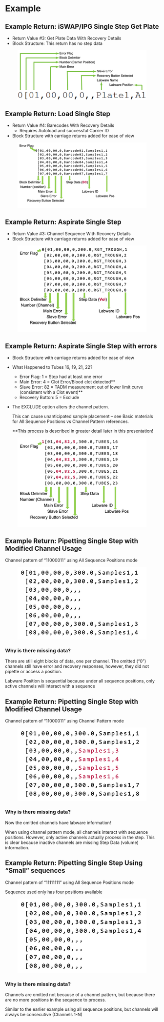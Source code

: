 # Example

## Example Return: iSWAP/IPG Single Step Get Plate&#x20;

* Return Value #3: Get Plate Data With Recovery Details
* Block Structure: This return has no step data

<figure><img src="../../.gitbook/assets/image (67).png" alt=""><figcaption></figcaption></figure>

## Example Return: Load Single Step&#x20;

* Return Value #4: Barecodes With Recovery Details&#x20;
  * Requires Autoload and successful Carrier ID
* Block Structure with carriage returns added for ease of view

<figure><img src="../../.gitbook/assets/image (1) (1) (1).png" alt=""><figcaption></figcaption></figure>

## Example Return: Aspirate Single Step

* Return Value #3: Channel Sequence With Recovery Details
* Block Structure with carriage returns added for ease of view

<figure><img src="../../.gitbook/assets/image (2) (1).png" alt=""><figcaption></figcaption></figure>

## Example Return: Aspirate Single Step with errors

* Block Structure with carriage returns added for ease of view
* What Happened to Tubes 16, 19, 21, 22?
  * Error Flag: 1 = Step had at least one error
  * Main Error: 4 = Clot Error/Blood clot detected\*\*
  * Slave Error: 82 = TADM measurement out of lower limit curve (consistent with a Clot event)\*\*
  * Recovery Button: 5 = Exclude
*   The EXCLUDE option alters the channel pattern.

    This can cause unanticipated sample placement – see Basic materials for All Sequence Positions vs Channel Pattern references.

    \*\*This process is described in greater detail later in this presentation!

<figure><img src="../../.gitbook/assets/image (4) (1).png" alt=""><figcaption></figcaption></figure>

## Example Return: Pipetting Single Step with Modified Channel Usage

Channel pattern of “11000011” using All Sequence Positions mode

<figure><img src="../../.gitbook/assets/image (13) (1).png" alt=""><figcaption></figcaption></figure>

### Why is there missing data?&#x20;

There are still eight blocks of data, one per channel. The omitted (“0”) channels still have error and recovery responses, however, they did not pipette or access a position.

Labware Position is sequential because under all sequence positions, only active channels will interact with a sequence



## Example Return: Pipetting Single Step with Modified Channel Usage

Channel pattern of “11000011” using Channel Pattern mode

<figure><img src="../../.gitbook/assets/image (14) (1).png" alt=""><figcaption></figcaption></figure>

### Why is there missing data?&#x20;

Now the omitted channels have labware information!

When using channel pattern mode, all channels interact with sequence positions. However, only active channels actually process in the step. This is clear because inactive channels are missing Step Data (volume) information.



## Example Return: Pipetting Single Step Using “Small” sequences

Channel pattern of “11111111” using All Sequence Positions mode

Sequence used only has four positions available

<figure><img src="../../.gitbook/assets/image (15) (1).png" alt=""><figcaption></figcaption></figure>

### Why is there missing data?&#x20;

Channels are omitted not because of a channel pattern, but because there are no more positions in the sequence to process.

Similar to the earlier example using all sequence positions, but channels will always be consecutive (Channels 1-N)

